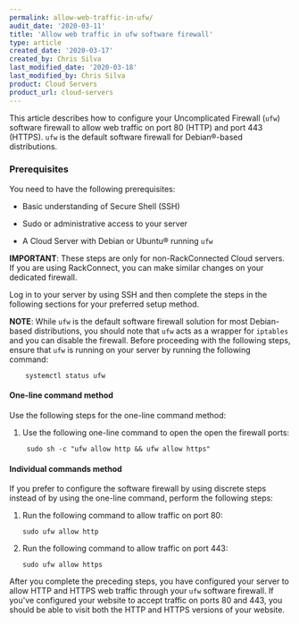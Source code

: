 ```yaml
---
permalink: allow-web-traffic-in-ufw/
audit_date: '2020-03-11'
title: 'Allow web traffic in ufw software firewall'
type: article
created_date: '2020-03-17'
created_by: Chris Silva
last_modified_date: '2020-03-18'
last_modified_by: Chris Silva
product: Cloud Servers
product_url: cloud-servers
---
```

This article describes how to configure your Uncomplicated Firewall (`ufw`) software firewall to allow web traffic on port 80 (HTTP) and port 443 (HTTPS). `ufw` is the default software firewall for Debian&reg;-based distributions. 

### Prerequisites

You need to have the following prerequisites:

- Basic understanding of Secure Shell (SSH)

- Sudo or administrative access to your server

- A Cloud Server with Debian or Ubuntu&reg; running `ufw`

**IMPORTANT**: These steps are only for non-RackConnected Cloud servers. If you are using RackConnect, you can make similar changes on your dedicated firewall. 

Log in to your server by using SSH and then complete the steps in the following sections for
your preferred setup method.

**NOTE**: While `ufw` is the default software firewall solution for most Debian-based distributions, you should note that `ufw` acts as a wrapper for `iptables` and you can disable the firewall. Before proceeding with the following steps, ensure that `ufw` is running on your server by running the following command:

        systemctl status ufw

#### One-line command method

Use the following steps for the one-line command method:

1. Use the following one-line command to open the open the firewall ports:

        sudo sh -c "ufw allow http && ufw allow https"
        
#### Individual commands method

If you prefer to configure the software firewall by using discrete steps instead of by using the
one-line command, perform the following steps:

1.  Run the following command to allow traffic on port 80:

        sudo ufw allow http
        
2.  Run the following command to allow traffic on port 443:

        sudo ufw allow https

After you complete the preceding steps, you have configured your server to allow HTTP and HTTPS web traffic through your `ufw` software firewall. If you've configured your website to accept traffic on ports 80 and 443, you should be able to visit both the HTTP and HTTPS versions of your website. 
